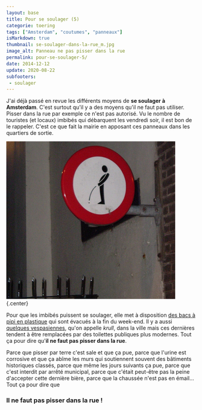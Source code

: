 ```yaml
---
layout: base
title: Pour se soulager (5)
categorie: toering
tags: ["Amsterdam", "coutumes", "panneaux"]
isMarkdown: true
thumbnail: se-soulager-dans-la-rue_m.jpg
image_alt: Panneau ne pas pisser dans la rue
permalink: pour-se-soulager-5/
date: 2014-12-12
update: 2020-08-22
subfooters:
 - soulager
---
```


J'ai déjà passé en revue les différents moyens de **se soulager à Amsterdam**. C'est surtout qu'il y a des moyens qu'il ne faut pas utiliser. Pisser dans la rue par exemple ce n'est pas autorisé. Vu le nombre de touristes (et locaux) imbibés qui débarquent les vendredi soir, il est bon de le rappeler. C'est ce que fait la mairie en apposant ces panneaux dans les quartiers de sortie.

![Ne pas pisser dans la rue](se-soulager-dans-la-rue_m.jpg){.center}

Pour que les imbibés puissent se soulager, elle met à disposition [des bacs à pipi en plastique](/pour-se-soulager-3) qui sont évacués à la fin du week-end. Il y a aussi [quelques vespasiennes](/pour-se-soulager-2), qu'on appelle *krull*, dans la ville mais ces dernières tendent à être remplacées par des toilettes publiques plus modernes. Tout ça pour dire qu'**il ne faut pas pisser dans la rue**.

Parce que pisser par terre c'est sale et que ça pue, parce que l'urine est corrosive  et que ça abîme les murs qui soutiennent souvent des bâtiments historiques classés, parce que même les jours suivants ça pue, parce que c'est interdit par arrêté municipal, parce que c'était peut-être pas la peine d'accepter cette dernière bière, parce que la chaussée n'est pas en émail… Tout ça pour dire que

<div class="flex flex-col items-center">

### Il ne faut pas pisser dans la rue !

</div>

<!-- post notes:
https://www.flickr.com/photos/slack13/147244988 
http://meinamsterdam.nl/admin/post.php?id=222
--->
